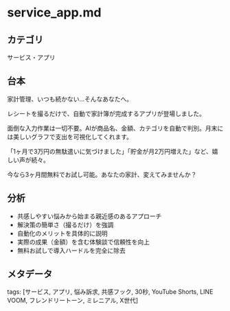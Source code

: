 # service_app.md

## カテゴリ
サービス・アプリ

## 台本
家計管理、いつも続かない...そんなあなたへ。

レシートを撮るだけで、自動で家計簿が完成するアプリが登場しました。

面倒な入力作業は一切不要。AIが商品名、金額、カテゴリを自動で判別。月末には美しいグラフで支出を可視化してくれます。

「1ヶ月で3万円の無駄遣いに気づけました」「貯金が月2万円増えた」など、嬉しい声が続々。

今なら3ヶ月間無料でお試し可能。あなたの家計、変えてみませんか？

## 分析
- 共感しやすい悩みから始まる親近感のあるアプローチ
- 解決策の簡単さ（撮るだけ）を強調
- 自動化のメリットを具体的に説明
- 実際の成果（金額）を含む体験談で信頼性を向上
- 無料お試しで導入ハードルを完全に除去

## メタデータ
tags: [サービス, アプリ, 悩み訴求, 共感フック, 30秒, YouTube Shorts, LINE VOOM, フレンドリートーン, ミレニアル, X世代]